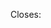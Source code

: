 <!--
    Thank you for contributing to GitHub MCP Server!
    Please reference an existing issue: `Closes #NUMBER`

    Screenshots or videos of changed behavior is incredibly helpful and always appreciated.
    Consider addressing the following:
    - Tradeoffs: List tradeoffs you made to take on or pay down tech debt.
    - Alternatives: Describe alternative approaches you considered and why you discarded them.
-->

Closes:
